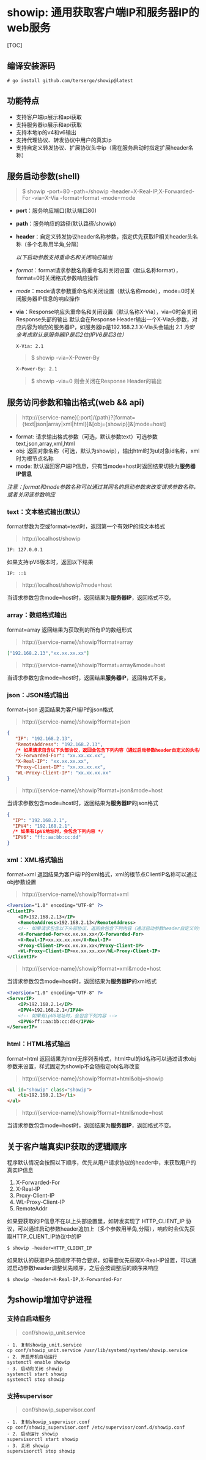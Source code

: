 # showip: 通用获取客户端IP和服务器IP的web服务

[TOC]


## 编译安装源码
```shell
# go install github.com/tersergo/showip@latest
```

## 功能特点

- 支持客户端ip展示和api获取
- 支持服务器ip展示和api获取
- 支持本地ip的v4和v6输出
- 支持代理协议、转发协议中用户的真实ip
- 支持自定义转发协议、扩展协议头中ip（需在服务启动时指定扩展header名称）

## 服务启动参数(shell)

> $ showip -port=80 -path=/showip -header=X-Real-IP,X-Forwarded-For -via=X-Via -format=format -mode=mode

- **port**：服务响应端口(默认端口80)
- **path**：服务响应的路径(默认路径/showip)
- **header**：自定义转发协议header名称参数，指定优先获取IP相关header头名称（多个名称用半角,分隔）

  *以下启动参数支持重命名和关闭响应输出*

- *format*：format请求参数名称重命名和关闭设置（默认名称format），format=0时关闭格式参数响应操作
- *mode*：mode请求参数重命名和关闭设置（默认名称mode），mode=0时关闭服务器IP信息的响应操作
- **via**：Response响应头重命名和关闭设置（默认名称X-Via），via=0时会关闭Response头部的输出
  默认会在Response Header输出一个X-Via头参数，对应内容为响应的服务器IP，如服务器ip是192.168.2.1 X-Via头会输出 2.1 *为安全考虑默认是服务器IP是后2位(IPV6是后3位）*
  ```text
  X-Via: 2.1
  ```
  > $ showip -via=X-Power-By
  ```text
  X-Power-By: 2.1
  ```
  > $ showip -via=0 则会关闭在Response Header的输出


## 服务访问参数和输出格式(web && api)

> http://{service-name}[:port]/{path}?[format={text|json|array|xml|html}]&[obj={showip}]&[mode=host]

- format: 请求输出格式参数（可选，默认参数text）可选参数text,json,array,xml,html
- obj: 返回对象名称（可选，默认为showip），输出html时为ul对象id名称，xml时为根节点名称
- mode: 默认返回客户端IP信息，只有当mode=host时返回结果切换为**服务器IP信息**

*注意：format和mode参数名称可以通过其同名的启动参数来改变请求参数名称，或者关闭该参数响应*

### text：文本格式输出(默认）
format参数为空或format=text时，返回第一个有效IP的纯文本格式
> http://localhost/showip

```text
IP: 127.0.0.1
```

如果支持ipV6版本时，返回以下结果
```text
IP: ::1
```

> http://localhost/showip?mode=host

当请求参数包含mode=host时，返回结果为**服务器IP**，返回格式不变。

### array：数组格式输出
format=array 返回结果为获取到的所有IP的数组形式
> http://{service-name}/showip?format=array

```json
["192.168.2.13","xx.xx.xx.xx"]
```

> http://{service-name}/showip?format=array&mode=host

当请求参数包含mode=host时，返回结果**服务器IP**，返回格式不变。


### json：JSON格式输出

format=json 返回结果为客户端IP的json格式
> http://{service-name}/showip?format=json

```json
{
   "IP": "192.168.2.13",
   "RemoteAddress": "192.168.2.13",
   /* 如果请求包含以下头部协议，返回会包含下列内容（通过启动参数header自定义的头名称也出现在这里） */
   "X-Forwarded-For": "xx.xx.xx.xx",
   "X-Real-IP": "xx.xx.xx.xx",
   "Proxy-Client-IP": "xx.xx.xx.xx",
   "WL-Proxy-Client-IP": "xx.xx.xx.xx"
}
```

> http://{service-name}/showip?format=json&mode=host

当请求参数包含mode=host时，返回结果为**服务器IP**的json格式

```json
{
  "IP": "192.168.2.1",
  "IPV4": "192.168.2.1",
  /* 如果有ipV6地址时，会包含下列内容 */
  "IPV6": "ff::aa:bb:cc:dd"
}
```

### xml：XML格式输出

format=xml 返回结果为客户端IP的xml格式，xml的根节点ClientIP名称可以通过obj参数设置
> http://{service-name}/showip?format=xml

```xml
<?version="1.0" encoding="UTF-8" ?>
<ClientIP>
    <IP>192.168.2.13</IP>
    <RemoteAddress>192.168.2.13</RemoteAddress>
    <!-- 如果请求包含以下头部协议，返回会包含下列内容（通过启动参数header自定义的头名称也出现在这里） --> 
    <X-Forwarded-For>xx.xx.xx.xx</X-Forwarded-For>
    <X-Real-IP>xx.xx.xx.xx</X-Real-IP>
    <Proxy-Client-IP>xx.xx.xx.xx</Proxy-Client-IP>
    <WL-Proxy-Client-IP>xx.xx.xx.xx</WL-Proxy-Client-IP>
</ClientIP>
```

> http://{service-name}/showip?format=xml&mode=host

当请求参数包含mode=host时，返回结果为**服务器IP**的xml格式
```xml
<?version="1.0" encoding="UTF-8" ?>
<ServerIP>
    <IP>192.168.2.1</IP>
    <IPV4>192.168.2.1</IPV4>
    <!-- 如果有ipV6地址时，会包含下列内容 -->
    <IPV6>ff::aa:bb:cc:dd</IPV6>
</ServerIP>
```

### html：HTML格式输出
format=html 返回结果为html无序列表格式，html中ul的id名称可以通过请求obj参数来设置，样式固定为showip不会随指定obj名称改变
> http://{service-name}/showip?format=html&obj=showip

```html
<ul id="showip" class="showip">
    <li>192.168.2.13</li>
</ul>
```

> http://{service-name}/showip?format=html&mode=host

当请求参数包含mode=host时，返回结果为**服务器IP**，返回格式不变。

## 关于客户端真实IP获取的逻辑顺序

程序默认情况会按照以下顺序，优先从用户请求协议的header中，来获取用户的真实IP信息

1. X-Forwarded-For
2. X-Real-IP
3. Proxy-Client-IP
4. WL-Proxy-Client-IP
5. RemoteAddr

如果要获取的IP信息不在以上头部设置里，如转发实现了 HTTP_CLIENT_IP 协议，可以通过启动参数header追加上（多个参数用半角,分隔），响应时会优先获取HTTP_CLIENT_IP协议中的IP

```shell
$ showip -header=HTTP_CLIENT_IP
```

如果默认的获取IP头部顺序不符合要求，如需要优先获取X-Real-IP设置，可以通过启动参数header调整优先顺序，之后会按调整后的顺序来响应

```shell
$ showip -header=X-Real-IP,X-Forwarded-For
```

## 为showip增加守护进程

### 支持自启动服务

> conf/showip_unit.service
```shell
- 1. 复制showip_unit.service
cp conf/showip_unit.service /usr/lib/systemd/system/showip.service
- 2. 开启开机自动运行
systemctl enable showip
- 3. 启动和关闭 showip
systemctl start showip
systemctl stop showip
```
### 支持supervisor

> conf/showip_supervisor.conf
```shell
- 1. 复制showip_supervisor.conf
cp conf/showip_supervisor.conf /etc/supervisor/conf.d/showip.conf
- 2. 启动运行 showip
supervisorctl start showip
- 3. 关闭 showip
supervisorctl stop showip
```


